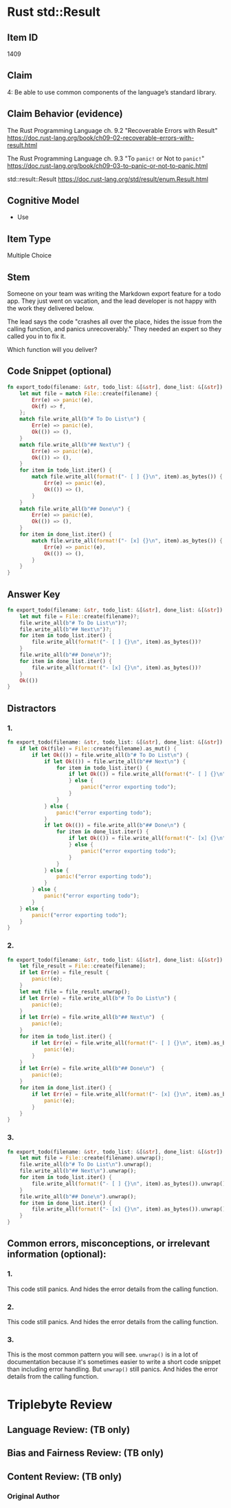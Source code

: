 # Rust std::Result

## Item ID
1409

## Claim
4: Be able to use common components of the language’s standard library.

## Claim Behavior (evidence)
The Rust Programming Language ch. 9.2
"Recoverable Errors with Result"
https://doc.rust-lang.org/book/ch09-02-recoverable-errors-with-result.html

The Rust Programming Language ch. 9.3
"To `panic!` or Not to `panic!`"
https://doc.rust-lang.org/book/ch09-03-to-panic-or-not-to-panic.html

std::result::Result
https://doc.rust-lang.org/std/result/enum.Result.html


## Cognitive Model
* Use

## Item Type
Multiple Choice

## Stem

Someone on your team was writing the Markdown export feature for a todo app.  They just went on vacation, and the lead developer is not happy with the work they delivered below.  

The lead says the code "crashes all over the place, hides the issue from the calling function, and panics unrecoverably."  They needed an expert so they called you in to fix it.

Which function will you deliver?

## Code Snippet (optional)
```rust
fn export_todo(filename: &str, todo_list: &[&str], done_list: &[&str]) {
    let mut file = match File::create(filename) {
        Err(e) => panic!(e),
        Ok(f) => f,
    };
    match file.write_all(b"# To Do List\n") {
        Err(e) => panic!(e),
        Ok(()) => (),
    }
    match file.write_all(b"## Next\n") {
        Err(e) => panic!(e),
        Ok(()) => (),
    }
    for item in todo_list.iter() {
        match file.write_all(format!("- [ ] {}\n", item).as_bytes()) {
            Err(e) => panic!(e),
            Ok(()) => (),
        }
    }
    match file.write_all(b"## Done\n") {
        Err(e) => panic!(e),
        Ok(()) => (),
    }
    for item in done_list.iter() {
        match file.write_all(format!("- [x] {}\n", item).as_bytes()) {
            Err(e) => panic!(e),
            Ok(()) => (),
        }
    }
}
```

## Answer Key

```rust
fn export_todo(filename: &str, todo_list: &[&str], done_list: &[&str]) -> io::Result<()> {
    let mut file = File::create(filename)?;
    file.write_all(b"# To Do List\n")?;
    file.write_all(b"## Next\n")?;
    for item in todo_list.iter() {
        file.write_all(format!("- [ ] {}\n", item).as_bytes())?
    }
    file.write_all(b"## Done\n")?;
    for item in done_list.iter() {
        file.write_all(format!("- [x] {}\n", item).as_bytes())?
    }
    Ok(())
}
```

## Distractors

### 1.
```rust
fn export_todo(filename: &str, todo_list: &[&str], done_list: &[&str]) {
    if let Ok(file) = File::create(filename).as_mut() {
        if let Ok(()) = file.write_all(b"# To Do List\n") {
            if let Ok(()) = file.write_all(b"## Next\n") {
                for item in todo_list.iter() {
                    if let Ok(()) = file.write_all(format!("- [ ] {}\n", item).as_bytes()) {
                    } else {
                        panic!("error exporting todo");
                    }
                }
            } else {
                panic!("error exporting todo");
            }
            if let Ok(()) = file.write_all(b"## Done\n") {
                for item in done_list.iter() {
                    if let Ok(()) = file.write_all(format!("- [x] {}\n", item).as_bytes()) {
                    } else {
                        panic!("error exporting todo");
                    }
                }
            } else {
                panic!("error exporting todo");
            }
        } else {
            panic!("error exporting todo");
        }
    } else {
        panic!("error exporting todo");
    }
}
```

### 2.
```rust
fn export_todo(filename: &str, todo_list: &[&str], done_list: &[&str]) {
    let file_result = File::create(filename);
    if let Err(e) = file_result {
        panic!(e);
    }
    let mut file = file_result.unwrap();
    if let Err(e) = file.write_all(b"# To Do List\n") {
        panic!(e);
    }
    if let Err(e) = file.write_all(b"## Next\n")  {
        panic!(e);
    }
    for item in todo_list.iter() {
        if let Err(e) = file.write_all(format!("- [ ] {}\n", item).as_bytes()) {
            panic!(e);
        }
    }
    if let Err(e) = file.write_all(b"## Done\n")  {
        panic!(e);
    }
    for item in done_list.iter() {
        if let Err(e) = file.write_all(format!("- [x] {}\n", item).as_bytes()) {
            panic!(e);
        }
    }
}
```

### 3.
```rust
fn export_todo(filename: &str, todo_list: &[&str], done_list: &[&str]) {
    let mut file = File::create(filename).unwrap();
    file.write_all(b"# To Do List\n").unwrap();
    file.write_all(b"## Next\n").unwrap();
    for item in todo_list.iter() {
        file.write_all(format!("- [ ] {}\n", item).as_bytes()).unwrap()
    }
    file.write_all(b"## Done\n").unwrap();
    for item in done_list.iter() {
        file.write_all(format!("- [x] {}\n", item).as_bytes()).unwrap()
    }
}
```


## Common errors, misconceptions, or irrelevant information (optional):

### 1.
This code still panics.  And hides the error details from the calling function.

### 2.
This code still panics.  And hides the error details from the calling function.

### 3.
This is the most common pattern you will see.
`unwrap()` is in a lot of documentation because it's sometimes easier to write a short code snippet than including error handling.  But `unwrap()` still panics.
And hides the error details from the calling function.

# Triplebyte Review


## Language Review: (TB only)


## Bias and Fairness Review: (TB only)


## Content Review: (TB only)


### Original Author
